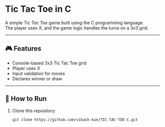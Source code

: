 # Tic Tac Toe in C

A simple *Tic Tac Toe* game built using the C programming language.  
The player uses *X*, and the game logic handles the turns on a 3x3 grid.

---

## 🎮 Features
- Console-based 3x3 Tic Tac Toe grid  
- Player uses *X*  
- Input validation for moves  
- Declares winner or draw  

---

## 🚀 How to Run
1. Clone this repository:
   ```bash
   git clone https://github.com/vikash-kun/TIC-TAC-TOE-C.git